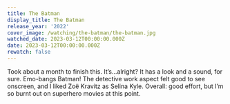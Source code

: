 ```yaml
---
title: The Batman
display_title: The Batman
release_year: '2022'
cover_image: /watching/the-batman/the-batman.jpg
watched_date: 2023-03-12T00:00:00.000Z
date: 2023-03-12T00:00:00.000Z
rewatch: false
---
```

Took about a month to finish this. It’s…alright? It has a look and a sound, for sure. Emo-bangs Batman! The detective work aspect felt good to see onscreen, and I liked Zoë Kravitz as Selina Kyle. Overall: good effort, but I’m so burnt out on superhero movies at this point.
